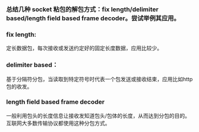 ### 总结几种 socket 粘包的解包方式：fix length/delimiter based/length field based frame decoder。尝试举例其应用。

### fix length:
定长数据包，每次接收或发送约定好的固定长度数据，应用比较少。
### delimiter based：
基于分隔符分包，当读取到特定符号时代表一个包发送或接收结束，应用比如http包的收发。
### length field based frame decoder
一般利用包头的长度信息让接收发知道包头/包体的长度，从而达到分包的目的。互联网大多数传输协议都使用这种分包方式。

